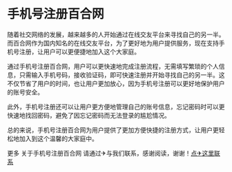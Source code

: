 # 手机号注册百合网

随着社交网络的发展，越来越多的人开始通过在线交友平台来寻找自己的另一半。而百合网作为国内知名的在线交友平台，为了更好地为用户提供服务，现在支持手机号注册，让用户可以更便捷地加入这个大家庭。

通过手机号注册百合网，用户可以更快速地完成注册流程，无需填写繁琐的个人信息，只需输入手机号码，接收验证码，即可快速注册并开始寻找自己的另一半。这不仅节省了用户的时间，也让用户更加放心，因为手机号注册可以更好地保护用户的账号安全。

此外，手机号注册还可以让用户更方便地管理自己的账号信息，忘记密码时可以更快速地找回密码，避免了因忘记密码而无法登录的尴尬情况。

总的来说，手机号注册百合网为用户提供了更加方便快捷的注册方式，让用户更轻松地加入到这个温馨的大家庭中。

更多 关于手机号注册百合网 请通过✈与我们联系，感谢阅读，谢谢！[点✈这里联系](https://ss.k02.cc)